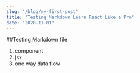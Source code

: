 ```yaml
---
slug: "/blog/my-first-post"
title: "Testing Markdown Learn React Like a Pro"
date: "2020-11-01"
---
```


##Testing Markdown file

1. component
2. jsx
3. one way data flow
